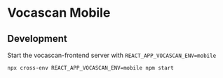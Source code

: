 # Vocascan Mobile

## Development

Start the vocascan-frontend server with `REACT_APP_VOCASCAN_ENV=mobile`

```bash
npx cross-env REACT_APP_VOCASCAN_ENV=mobile npm start
```
